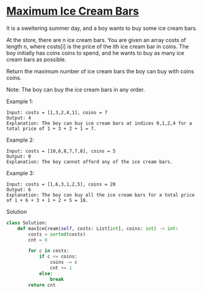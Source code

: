 # [Maximum Ice Cream Bars](https://leetcode.com/problems/maximum-ice-cream-bars/description/)

It is a sweltering summer day, and a boy wants to buy some ice cream bars.

At the store, there are n ice cream bars. You are given an array costs of length n, where costs[i] is the price of the 
ith ice cream bar in coins. The boy initially has coins coins to spend, and he wants to buy as many ice cream bars as 
possible. 

Return the maximum number of ice cream bars the boy can buy with coins coins.

Note: The boy can buy the ice cream bars in any order.

Example 1:
```
Input: costs = [1,3,2,4,1], coins = 7
Output: 4
Explanation: The boy can buy ice cream bars at indices 0,1,2,4 for a total price of 1 + 3 + 2 + 1 = 7.
```
Example 2:
```
Input: costs = [10,6,8,7,7,8], coins = 5
Output: 0
Explanation: The boy cannot afford any of the ice cream bars.
```
Example 3:
```
Input: costs = [1,6,3,1,2,5], coins = 20
Output: 6
Explanation: The boy can buy all the ice cream bars for a total price of 1 + 6 + 3 + 1 + 2 + 5 = 18.
```
Solution
```python
class Solution:
    def maxIceCream(self, costs: List[int], coins: int) -> int:
        costs = sorted(costs)
        cnt = 0

        for c in costs:
            if c <= coins:
                coins -= c
                cnt += 1
            else:
                break
        return cnt
```